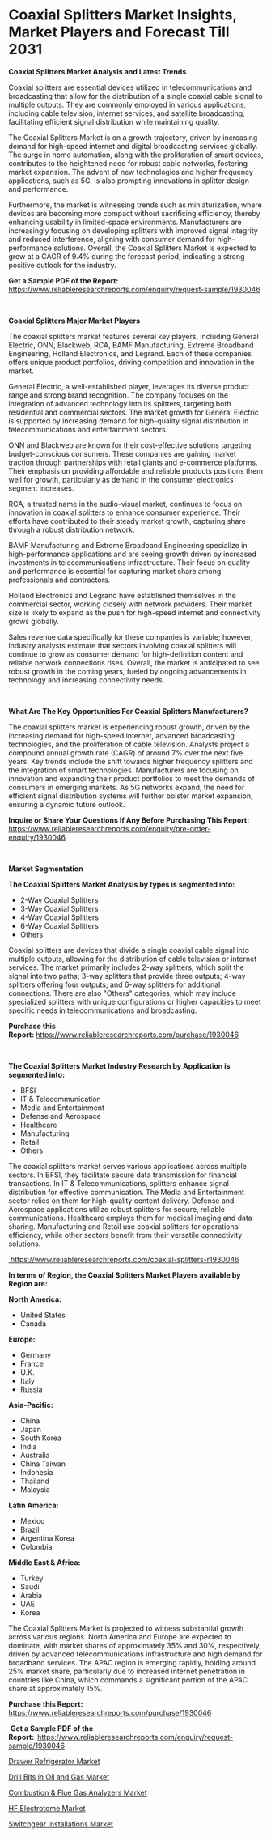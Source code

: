 <p><h1>Coaxial Splitters Market Insights, Market Players and Forecast Till 2031</h1></p><p><strong>Coaxial Splitters Market Analysis and Latest Trends</strong></p>
<p><p>Coaxial splitters are essential devices utilized in telecommunications and broadcasting that allow for the distribution of a single coaxial cable signal to multiple outputs. They are commonly employed in various applications, including cable television, internet services, and satellite broadcasting, facilitating efficient signal distribution while maintaining quality.</p><p>The Coaxial Splitters Market is on a growth trajectory, driven by increasing demand for high-speed internet and digital broadcasting services globally. The surge in home automation, along with the proliferation of smart devices, contributes to the heightened need for robust cable networks, fostering market expansion. The advent of new technologies and higher frequency applications, such as 5G, is also prompting innovations in splitter design and performance.</p><p>Furthermore, the market is witnessing trends such as miniaturization, where devices are becoming more compact without sacrificing efficiency, thereby enhancing usability in limited-space environments. Manufacturers are increasingly focusing on developing splitters with improved signal integrity and reduced interference, aligning with consumer demand for high-performance solutions. Overall, the Coaxial Splitters Market is expected to grow at a CAGR of 9.4% during the forecast period, indicating a strong positive outlook for the industry.</p></p>
<p><strong>Get a Sample PDF of the Report:&nbsp;</strong> <a href="https://www.reliableresearchreports.com/enquiry/request-sample/1930046?utm_campaign=37&utm_medium=2&utm_source=Github&utm_content=ia&utm_term=25102024&utm_id=coaxial-splitters">https://www.reliableresearchreports.com/enquiry/request-sample/1930046</a></p>
<p>&nbsp;</p>
<p><strong>Coaxial Splitters Major Market Players</strong></p>
<p><p>The coaxial splitters market features several key players, including General Electric, ONN, Blackweb, RCA, BAMF Manufacturing, Extreme Broadband Engineering, Holland Electronics, and Legrand. Each of these companies offers unique product portfolios, driving competition and innovation in the market.</p><p>General Electric, a well-established player, leverages its diverse product range and strong brand recognition. The company focuses on the integration of advanced technology into its splitters, targeting both residential and commercial sectors. The market growth for General Electric is supported by increasing demand for high-quality signal distribution in telecommunications and entertainment sectors.</p><p>ONN and Blackweb are known for their cost-effective solutions targeting budget-conscious consumers. These companies are gaining market traction through partnerships with retail giants and e-commerce platforms. Their emphasis on providing affordable and reliable products positions them well for growth, particularly as demand in the consumer electronics segment increases.</p><p>RCA, a trusted name in the audio-visual market, continues to focus on innovation in coaxial splitters to enhance consumer experience. Their efforts have contributed to their steady market growth, capturing share through a robust distribution network.</p><p>BAMF Manufacturing and Extreme Broadband Engineering specialize in high-performance applications and are seeing growth driven by increased investments in telecommunications infrastructure. Their focus on quality and performance is essential for capturing market share among professionals and contractors.</p><p>Holland Electronics and Legrand have established themselves in the commercial sector, working closely with network providers. Their market size is likely to expand as the push for high-speed internet and connectivity grows globally.</p><p>Sales revenue data specifically for these companies is variable; however, industry analysts estimate that sectors involving coaxial splitters will continue to grow as consumer demand for high-definition content and reliable network connections rises. Overall, the market is anticipated to see robust growth in the coming years, fueled by ongoing advancements in technology and increasing connectivity needs.</p></p>
<p>&nbsp;</p>
<p><strong>What Are The Key Opportunities For Coaxial Splitters Manufacturers?</strong></p>
<p><p>The coaxial splitters market is experiencing robust growth, driven by the increasing demand for high-speed internet, advanced broadcasting technologies, and the proliferation of cable television. Analysts project a compound annual growth rate (CAGR) of around 7% over the next five years. Key trends include the shift towards higher frequency splitters and the integration of smart technologies. Manufacturers are focusing on innovation and expanding their product portfolios to meet the demands of consumers in emerging markets. As 5G networks expand, the need for efficient signal distribution systems will further bolster market expansion, ensuring a dynamic future outlook.</p></p>
<p><strong>Inquire or Share Your Questions If Any Before Purchasing This Report:</strong> <a href="https://www.reliableresearchreports.com/enquiry/pre-order-enquiry/1930046?utm_campaign=37&utm_medium=2&utm_source=Github&utm_content=ia&utm_term=25102024&utm_id=coaxial-splitters">https://www.reliableresearchreports.com/enquiry/pre-order-enquiry/1930046</a></p>
<p>&nbsp;</p>
<p><strong>Market Segmentation</strong></p>
<p><strong>The Coaxial Splitters Market Analysis by types is segmented into:</strong></p>
<p><ul><li>2-Way Coaxial Splitters</li><li>3-Way Coaxial Splitters</li><li>4-Way Coaxial Splitters</li><li>6-Way Coaxial Splitters</li><li>Others</li></ul></p>
<p><p>Coaxial splitters are devices that divide a single coaxial cable signal into multiple outputs, allowing for the distribution of cable television or internet services. The market primarily includes 2-way splitters, which split the signal into two paths; 3-way splitters that provide three outputs; 4-way splitters offering four outputs; and 6-way splitters for additional connections. There are also "Others" categories, which may include specialized splitters with unique configurations or higher capacities to meet specific needs in telecommunications and broadcasting.</p></p>
<p><strong>Purchase this Report:&nbsp;</strong><a href="https://www.reliableresearchreports.com/purchase/1930046?utm_campaign=37&utm_medium=2&utm_source=Github&utm_content=ia&utm_term=25102024&utm_id=coaxial-splitters">https://www.reliableresearchreports.com/purchase/1930046</a></p>
<p>&nbsp;</p>
<p><strong>The Coaxial Splitters Market Industry Research by Application is segmented into:</strong></p>
<p><ul><li>BFSI</li><li>IT & Telecommunication</li><li>Media and Entertainment</li><li>Defense and Aerospace</li><li>Healthcare</li><li>Manufacturing</li><li>Retail</li><li>Others</li></ul></p>
<p><p>The coaxial splitters market serves various applications across multiple sectors. In BFSI, they facilitate secure data transmission for financial transactions. In IT & Telecommunications, splitters enhance signal distribution for effective communication. The Media and Entertainment sector relies on them for high-quality content delivery. Defense and Aerospace applications utilize robust splitters for secure, reliable communications. Healthcare employs them for medical imaging and data sharing. Manufacturing and Retail use coaxial splitters for operational efficiency, while other sectors benefit from their versatile connectivity solutions.</p></p>
<p><a href="https://www.reliableresearchreports.com/coaxial-splitters-r1930046?utm_campaign=37&utm_medium=2&utm_source=Github&utm_content=ia&utm_term=25102024&utm_id=coaxial-splitters">&nbsp;https://www.reliableresearchreports.com/coaxial-splitters-r1930046</a></p>
<p><strong>In terms of Region, the Coaxial Splitters Market Players available by Region are:</strong></p>
<p>
    <p> <strong> North America: </strong>
        <ul>
            <li>United States</li>
            <li>Canada</li>
        </ul>
        </p> 
    <p> <strong> Europe: </strong>
        <ul>
            <li>Germany</li>
            <li>France</li>
            <li>U.K.</li>
            <li>Italy</li>
            <li>Russia</li>
        </ul>
        </p> 
    <p> <strong> Asia-Pacific: </strong>
        <ul>
            <li>China</li>
            <li>Japan</li>
            <li>South Korea</li>
            <li>India</li>
            <li>Australia</li>
            <li>China Taiwan</li>
            <li>Indonesia</li>
            <li>Thailand</li>
            <li>Malaysia</li>
        </ul>
        </p> 
    <p> <strong> Latin America: </strong>
        <ul>
            <li>Mexico</li>
            <li>Brazil</li>
            <li>Argentina Korea</li>
            <li>Colombia</li>
        </ul>
        </p> 
    <p> <strong> Middle East & Africa: </strong>
        <ul>
            <li>Turkey</li>
            <li>Saudi</li>
            <li>Arabia</li>
            <li>UAE</li>
            <li>Korea</li>
        </ul>
    </p>
    </p>
<p><p>The Coaxial Splitters Market is projected to witness substantial growth across various regions. North America and Europe are expected to dominate, with market shares of approximately 35% and 30%, respectively, driven by advanced telecommunications infrastructure and high demand for broadband services. The APAC region is emerging rapidly, holding around 25% market share, particularly due to increased internet penetration in countries like China, which commands a significant portion of the APAC share at approximately 15%.</p></p>
<p><strong>Purchase this Report: </strong><a href="https://www.reliableresearchreports.com/purchase/1930046?utm_campaign=37&utm_medium=2&utm_source=Github&utm_content=ia&utm_term=25102024&utm_id=coaxial-splitters">https://www.reliableresearchreports.com/purchase/1930046</a></p>
<p>&nbsp;<strong>Get a Sample PDF of the Report:&nbsp;&nbsp;</strong><a href="https://www.reliableresearchreports.com/enquiry/request-sample/1930046?utm_campaign=37&utm_medium=2&utm_source=Github&utm_content=ia&utm_term=25102024&utm_id=coaxial-splitters">https://www.reliableresearchreports.com/enquiry/request-sample/1930046</a></p>
<p><strong></strong></p>
<p><p><a href="https://issuu.com/reportprime-2/docs/drawer-refrigerator-market-size-203_adae1ece843cc0?utm_campaign=37&utm_medium=2&utm_source=Github&utm_content=ia&utm_term=25102024&utm_id=coaxial-splitters">Drawer Refrigerator Market</a></p><p><a href="https://issuu.com/reportprime-2/docs/drill-bits-in-oil-and-gas-market-si_cf1274f3d63330?utm_campaign=37&utm_medium=2&utm_source=Github&utm_content=ia&utm_term=25102024&utm_id=coaxial-splitters">Drill Bits in Oil and Gas Market</a></p><p><a href="https://github.com/AngelaWalsh696/Market-Research-Report-List-1/blob/main/combustion-flue-gas-analyzers-market.md?utm_campaign=37&utm_medium=2&utm_source=Github&utm_content=ia&utm_term=25102024&utm_id=coaxial-splitters">Combustion & Flue Gas Analyzers Market</a></p><p><a href="https://www.linkedin.com/pulse/hf-electrotome-spectrum-usage-patterns-sector-evolution-2024-2031-i3qmf?utm_campaign=37&utm_medium=2&utm_source=Github&utm_content=ia&utm_term=25102024&utm_id=coaxial-splitters">HF Electrotome Market</a></p><p><a href="https://www.linkedin.com/pulse/strategic-roadmap-success-global-switchgear-installations-bj60f?utm_campaign=37&utm_medium=2&utm_source=Github&utm_content=ia&utm_term=25102024&utm_id=coaxial-splitters">Switchgear Installations Market</a></p></p>